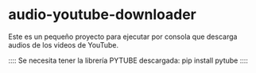 # audio-youtube-downloader

Este es un pequeño proyecto para ejecutar por consola que descarga audios de los videos de YouTube.


::::
Se necesita tener la librería PYTUBE descargada:
pip install pytube
::::

